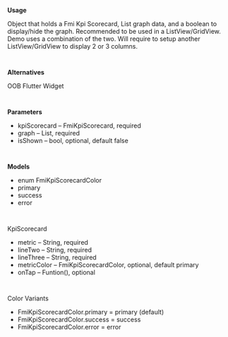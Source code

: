 **Usage**

Object that holds a Fmi Kpi Scorecard, List<dynamic> graph data, and a boolean to display/hide the graph. Recommended to be used in a ListView/GridView. Demo uses a combination of the two. Will require to setup another ListView/GridView to display 2 or 3 columns. 

` `

**Alternatives**

OOB Flutter Widget 

` `

**Parameters**

* kpiScorecard – FmiKpiScorecard, required 
* graph – List<dynamic>, required 
* isShown – bool, optional, default false 

` `

**Models**

* enum FmiKpiScorecardColor 
* primary 
* success 
* error 

` `


KpiScorecard

* metric – String, required 
* lineTwo – String, required 
* lineThree – String, required 
* metricColor – FmiKpiScorecardColor, optional, default primary 
* onTap – Funtion(), optional 

` `

Color Variants

* FmiKpiScorecardColor.primary = primary (default) 
* FmiKpiScorecardColor.success = success  
* FmiKpiScorecardColor.error = error 

` `